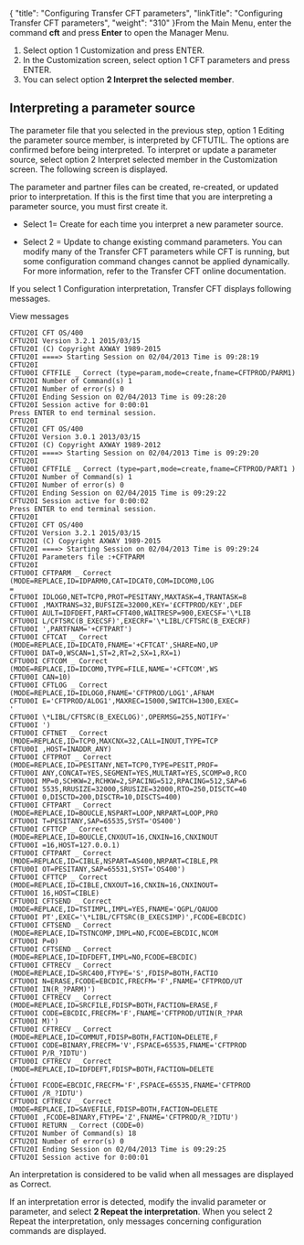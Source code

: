 {
    "title": "Configuring Transfer CFT parameters",
    "linkTitle": "Configuring Transfer CFT parameters",
    "weight": "310"
}From the Main Menu, enter the command ****cft**** and press ****Enter**** to open the Manager Menu.

1. Select option 1 Customization and press ENTER.
1. In the Customization screen, select option 1 CFT parameters and press ENTER.
1. You can select option **2 Interpret the selected member**.

<span id="Interpreting a parameter source"></span>

## Interpreting a parameter source

The parameter file that you selected in the previous step, option 1 Editing the parameter source member, is interpreted by CFTUTIL. The options are confirmed before being interpreted. To interpret or update a parameter source, select option 2 Interpret selected member in the Customization screen. The following screen is displayed.

The parameter and partner files can be created, re-created, or updated prior to interpretation. If this is the first time that you are interpreting a parameter source, you must first create it.

- Select 1= Create for each time you interpret a new parameter source.

<!-- -->

- Select 2 = Update to change existing command parameters. You can modify many of the Transfer CFT parameters while CFT is running, but some configuration command changes cannot be applied dynamically. For more information, refer to the Transfer CFT online documentation.

If you select 1 Configuration interpretation, Transfer CFT displays following messages.

View messages

```
CFTU20I CFT OS/400
CFTU20I Version 3.2.1 2015/03/15
CFTU20I (C) Copyright AXWAY 1989-2015
CFTU20I ====> Starting Session on 02/04/2013 Time is 09:28:19
CFTU20I
CFTU00I CFTFILE _ Correct (type=param,mode=create,fname=CFTPROD/PARM1) CFTU20I Number of Command(s) 1
CFTU20I Number of error(s) 0
CFTU20I Ending Session on 02/04/2013 Time is 09:28:20
CFTU20I Session active for 0:00:01
Press ENTER to end terminal session.
CFTU20I
CFTU20I CFT OS/400
CFTU20I Version 3.0.1 2013/03/15
CFTU20I (C) Copyright AXWAY 1989-2012
CFTU20I ====> Starting Session on 02/04/2013 Time is 09:29:20
CFTU20I
CFTU00I CFTFILE _ Correct (type=part,mode=create,fname=CFTPROD/PART1 )
CFTU20I Number of Command(s) 1
CFTU20I Number of error(s) 0
CFTU20I Ending Session on 02/04/2015 Time is 09:29:22
CFTU20I Session active for 0:00:02
Press ENTER to end terminal session.
CFTU20I
CFTU20I CFT OS/400
CFTU20I Version 3.2.1 2015/03/15
CFTU20I (C) Copyright AXWAY 1989-2015
CFTU20I ====> Starting Session on 02/04/2013 Time is 09:29:24
CFTU20I Parameters file :+CFTPARM
CFTU20I
CFTU00I CFTPARM _ Correct (MODE=REPLACE,ID=IDPARM0,CAT=IDCAT0,COM=IDCOM0,LOG
=
CFTU00I IDLOG0,NET=TCP0,PROT=PESITANY,MAXTASK=4,TRANTASK=8
CFTU00I ,MAXTRANS=32,BUFSIZE=32000,KEY='£CFTPROD/KEY',DEF
CFTU00I AULT=IDFDEFT,PART=CFT400,WAITRESP=900,EXECSF='\*LIB
CFTU00I L/CFTSRC(B_EXECSF)',EXECRF='\*LIBL/CFTSRC(B_EXECRF)
CFTU00I ',PARTFNAM='+CFTPART')
CFTU00I CFTCAT _ Correct (MODE=REPLACE,ID=IDCAT0,FNAME='+CFTCAT',SHARE=NO,UP
CFTU00I DAT=0,WSCAN=1,ST=2,RT=2,SX=1,RX=1)
CFTU00I CFTCOM _ Correct (MODE=REPLACE,ID=IDCOM0,TYPE=FILE,NAME='+CFTCOM',WS
CFTU00I CAN=10)
CFTU00I CFTLOG _ Correct (MODE=REPLACE,ID=IDLOG0,FNAME='CFTPROD/LOG1',AFNAM
CFTU00I E='CFTPROD/ALOG1',MAXREC=15000,SWITCH=1300,EXEC=
'
CFTU00I \*LIBL/CFTSRC(B_EXECLOG)',OPERMSG=255,NOTIFY='
CFTU00I ')
CFTU00I CFTNET _ Correct (MODE=REPLACE,ID=TCP0,MAXCNX=32,CALL=INOUT,TYPE=TCP
CFTU00I ,HOST=INADDR_ANY)
CFTU00I CFTPROT _ Correct (MODE=REPLACE,ID=PESITANY,NET=TCP0,TYPE=PESIT,PROF=
CFTU00I ANY,CONCAT=YES,SEGMENT=YES,MULTART=YES,SCOMP=0,RCO
CFTU00I MP=0,SCHKW=2,RCHKW=2,SPACING=512,RPACING=512,SAP=6
CFTU00I 5535,RRUSIZE=32000,SRUSIZE=32000,RTO=250,DISCTC=40
CFTU00I 0,DISCTD=200,DISCTR=10,DISCTS=400)
CFTU00I CFTPART _ Correct (MODE=REPLACE,ID=BOUCLE,NSPART=LOOP,NRPART=LOOP,PRO
CFTU00I T=PESITANY,SAP=65535,SYST='OS400')
CFTU00I CFTTCP _ Correct (MODE=REPLACE,ID=BOUCLE,CNXOUT=16,CNXIN=16,CNXINOUT
CFTU00I =16,HOST=127.0.0.1)
CFTU00I CFTPART _ Correct (MODE=REPLACE,ID=CIBLE,NSPART=AS400,NRPART=CIBLE,PR
CFTU00I OT=PESITANY,SAP=65531,SYST='OS400')
CFTU00I CFTTCP _ Correct (MODE=REPLACE,ID=CIBLE,CNXOUT=16,CNXIN=16,CNXINOUT=
CFTU00I 16,HOST=CIBLE)
CFTU00I CFTSEND _ Correct (MODE=REPLACE,ID=TSTIMPL,IMPL=YES,FNAME='QGPL/QAUOO
CFTU00I PT',EXEC='\*LIBL/CFTSRC(B_EXECSIMP)',FCODE=EBCDIC)
CFTU00I CFTSEND _ Correct (MODE=REPLACE,ID=TSTNCOMP,IMPL=NO,FCODE=EBCDIC,NCOM
CFTU00I P=0)
CFTU00I CFTSEND _ Correct (MODE=REPLACE,ID=IDFDEFT,IMPL=NO,FCODE=EBCDIC)
CFTU00I CFTRECV _ Correct (MODE=REPLACE,ID=SRC400,FTYPE='S',FDISP=BOTH,FACTIO
CFTU00I N=ERASE,FCODE=EBCDIC,FRECFM='F',FNAME='CFTPROD/UT
CFTU00I IN(R_?PARM)')
CFTU00I CFTRECV _ Correct (MODE=REPLACE,ID=SRCFILE,FDISP=BOTH,FACTION=ERASE,F
CFTU00I CODE=EBCDIC,FRECFM='F',FNAME='CFTPROD/UTIN(R_?PAR
CFTU00I M)')
CFTU00I CFTRECV _ Correct (MODE=REPLACE,ID=COMMUT,FDISP=BOTH,FACTION=DELETE,F
CFTU00I CODE=BINARY,FRECFM='V',FSPACE=65535,FNAME='CFTPROD
CFTU00I P/R_?IDTU')
CFTU00I CFTRECV _ Correct (MODE=REPLACE,ID=IDFDEFT,FDISP=BOTH,FACTION=DELETE
,
CFTU00I FCODE=EBCDIC,FRECFM='F',FSPACE=65535,FNAME='CFTPROD
CFTU00I /R_?IDTU')
CFTU00I CFTRECV _ Correct (MODE=REPLACE,ID=SAVEFILE,FDISP=BOTH,FACTION=DELETE
CFTU00I ,FCODE=BINARY,FTYPE='Z',FNAME='CFTPROD/R_?IDTU')
CFTU00I RETURN _ Correct (CODE=0)
CFTU20I Number of Command(s) 18
CFTU20I Number of error(s) 0
CFTU20I Ending Session on 02/04/2013 Time is 09:29:25
CFTU20I Session active for 0:00:01
```

An interpretation is considered to be valid when all messages are displayed as Correct.

If an interpretation error is detected, modify the invalid parameter or parameter, and select **2 Repeat the interpretation**. When you select 2 Repeat the interpretation, only messages concerning configuration commands are displayed.
